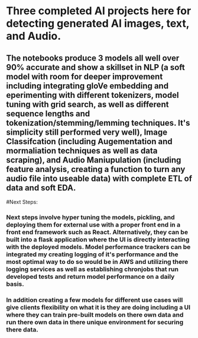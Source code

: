# Three completed AI projects here for detecting generated AI images, text, and Audio. 

## The notebooks produce 3 models all well over 90% accurate and show a skillset in NLP (a soft model with room for deeper improvement including integrating gloVe embedding and eperimenting with different tokenizers, model tuning with grid search, as well as different sequence lengths and tokenization/stemming/lemming techniques. It's simplicity still performed very well), Image Classifcation (including Augementation and mormaliation techniques as well as data scraping), and Audio Maniupulation (including feature analysis, creating a function to turn any audio file into useable data) with complete ETL of data and soft EDA. 

#Next Steps:

### Next steps involve hyper tuning the models, pickling, and deploying them for external use with a proper front end in a front end framework such as React. Alternatively, they can be built into a flask application where the UI is directly interacting with the deployed models. Model performance trackers can be integrated my creating logging of it's performance and the most optimal way to do so would be in AWS and utilizing there logging services as well as establishing chronjobs that run developed tests and return model performance on a daily basis. 

### In addition creating a few models for different use cases will give clients flexibility on what it is they are doing including a UI where they can train pre-built models on there own data and run there own data in there unique environment for securing there data. 
